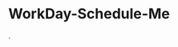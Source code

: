 # WorkDay-Schedule-Me
<!-- GIVEN I am using a daily planner to create a schedule
WHEN I open the planner
THEN the current day is displayed at the top of the calendar (DONE)
WHEN I scroll down
THEN I am presented with time blocks for standard business hours(DONE)
WHEN I view the time blocks for that day
THEN each time block is color-coded to indicate whether it is in the past, present, or future(done)
WHEN I click into a time block
THEN I can enter an event(Done)
WHEN I click the save button for that time block
THEN the text for that event is saved in local storage(done)
WHEN I refresh the page
THEN the saved events persist -->. 